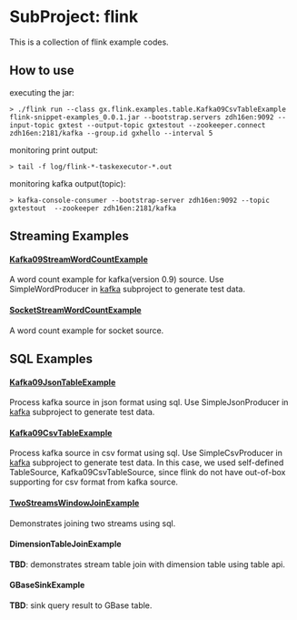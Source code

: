# SubProject: flink

This is a collection of flink example codes.

## How to use
executing the jar:
```shell
> ./flink run --class gx.flink.examples.table.Kafka09CsvTableExample flink-snippet-examples_0.0.1.jar --bootstrap.servers zdh16en:9092 --input-topic gxtest --output-topic gxtestout --zookeeper.connect zdh16en:2181/kafka --group.id gxhello --interval 5
```

monitoring print output:
```shell
> tail -f log/flink-*-taskexecutor-*.out
```

monitoring kafka output(topic):
```shell
> kafka-console-consumer --bootstrap-server zdh16en:9092 --topic gxtestout  --zookeeper zdh16en:2181/kafka
```


## Streaming Examples

#### [Kafka09StreamWordCountExample](./src/main/scala/gx/flink/examples/streaming/Kafka09StreamWordCountExample.scala)
A word count example for kafka(version 0.9) source.
Use SimpleWordProducer in [kafka](../kafka/README.md) subproject to generate test data.


#### [SocketStreamWordCountExample](./src/main/scala/gx/flink/examples/streaming/SocketStreamWordCountExample.scala)
A word count example for socket source.


## SQL Examples

#### [Kafka09JsonTableExample](./src/main/scala/gx/flink/examples/sql/Kafka09JsonTableExample.scala)
Process kafka source in json format using sql.
Use SimpleJsonProducer in [kafka](../kafka/README.md) subproject to generate test data.


#### [Kafka09CsvTableExample](./src/main/scala/gx/flink/examples/sql/Kafka09CsvTableExample.scala)
Process kafka source in csv format using sql.
Use SimpleCsvProducer in [kafka](../kafka/README.md) subproject to generate test data.
In this case, we used self-defined TableSource, Kafka09CsvTableSource, since flink do not have out-of-box supporting for csv format from kafka source.


#### [TwoStreamsWindowJoinExample](./src/main/scala/gx/flink/examples/sql/TwoStreamsWindowJoinExample.scala)
Demonstrates joining two streams using sql.


#### DimensionTableJoinExample
**TBD**: demonstrates stream table join with dimension table using table api.


#### GBaseSinkExample
**TBD**: sink query result to GBase table.

